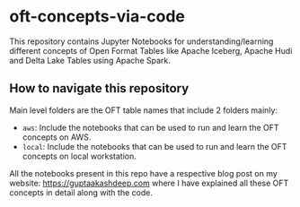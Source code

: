 # oft-concepts-via-code
This repository contains Jupyter Notebooks for understanding/learning different concepts of Open Format Tables like Apache Iceberg, Apache Hudi and Delta Lake Tables using Apache Spark.

## How to navigate this repository
Main level folders are the OFT table names that include 2 folders mainly:
- `aws`: Include the notebooks that can be used to run and learn the OFT concepts on AWS.
- `local`: Include the notebooks that can be used to run and learn the OFT concepts on local workstation.

All the notebooks present in this repo have a respective blog post on my website: https://guptaakashdeep.com where I have explained all these OFT concepts in detail along with the code.

